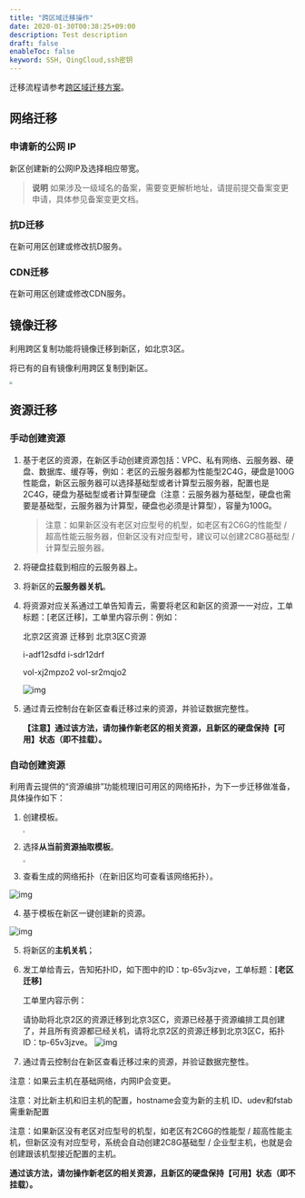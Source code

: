 ```yaml
---
title: "跨区域迁移操作"
date: 2020-01-30T00:38:25+09:00
description: Test description
draft: false
enableToc: false
keyword: SSH, QingCloud,ssh密钥
---
```


迁移流程请参考[跨区域迁移方案](../../intro/migration/)。

## 网络迁移

### 申请新的公网 IP

新区创建新的公网IP及选择相应带宽。

>**说明**
如果涉及一级域名的备案，需要变更解析地址，请提前提交备案变更申请，具体参见备案变更文档。

### 抗D迁移

在新可用区创建或修改抗D服务。

### CDN迁移

在新可用区创建或修改CDN服务。

## 镜像迁移

利用跨区复制功能将镜像迁移到新区，如北京3区。

将已有的自有镜像利用跨区复制到新区。

<img src="../../manual/_images/mirror.png" style="zoom:30%;" />

## 资源迁移

### 手动创建资源

1. 基于老区的资源，在新区手动创建资源包括：VPC、私有网络、云服务器、硬盘、数据库、缓存等，例如：老区的云服务器都为性能型2C4G，硬盘是100G性能盘，新区云服务器可以选择基础型或者计算型云服务器，配置也是2C4G，硬盘为基础型或者计算型硬盘（注意：云服务器为基础型，硬盘也需要是基础型，云服务器为计算型，硬盘也必须是计算型），容量为100G。

   > 注意：如果新区没有老区对应型号的机型，如老区有2C6G的性能型 / 超高性能云服务器，但新区没有对应型号，建议可以创建2C8G基础型 / 计算型云服务器。

2. 将硬盘挂载到相应的云服务器上。

3. 将新区的**云服务器关机**。

4. 将资源对应关系通过工单告知青云，需要将老区和新区的资源一一对应，工单标题：[老区迁移]，工单里内容示例：例如：

   北京2区资源   迁移到  北京3区C资源

   i-adf12sdfd                    i-sdr12drf

   vol-xj2mpzo2               vol-sr2mqjo2

   ![img](/Users/rosasu/Desktop/qingcloud-iaas-docs/computing/_images/migration_006.gif)

5. 通过青云控制台在新区查看迁移过来的资源，并验证数据完整性。

   **【注意】通过该方法，请勿操作新老区的相关资源，且新区的硬盘保持【可用】状态（即不挂载）。**

### 自动创建资源

利用青云提供的“资源编排”功能梳理旧可用区的网络拓扑，为下一步迁移做准备，具体操作如下：

1. 创建模板。

   <img src="../_images/topology.png" style="zoom:23%;" />

2. 选择**从当前资源抽取模板**。

    <img src="../_images/topology02.png" style="zoom:27%;" />

3. 查看生成的网络拓扑（在新旧区均可查看该网络拓扑）。

![img]( /Users/rosasu/Desktop/qingcloud-iaas-docs/computing/_images/migration_012.gif)

4. 基于模板在新区一键创建新的资源。

![img](/Users/rosasu/Desktop/qingcloud-iaas-docs/computing/_images/migration_014.gif)

5. 将新区的**主机关机**；

6. 发工单给青云，告知拓扑ID，如下图中的ID：tp-65v3jzve，工单标题：**[老区迁移]**

   工单里内容示例：

   请协助将北京2区的资源迁移到北京3区C，资源已经基于资源编排工具创建了，并且所有资源都已经关机，请将北京2区的资源迁移到北京3区C，拓扑ID：tp-65v3jzve。 ![img](/Users/rosasu/Desktop/qingcloud-iaas-docs/computing/_images/migration_018.gif)

7. 通过青云控制台在新区查看迁移过来的资源，并验证数据完整性。

注意：如果云主机在基础网络，内网IP会变更。

注意：对比新主机和旧主机的配置，hostname会变为新的主机 ID、udev和fstab需重新配置

注意：如果新区没有老区对应型号的机型，如老区有2C6G的性能型 / 超高性能主机，但新区没有对应型号，系统会自动创建2C8G基础型 / 企业型主机，也就是会创建跟该机型接近配置的主机。

**通过该方法，请勿操作新老区的相关资源，且新区的硬盘保持【可用】状态（即不挂载）。**